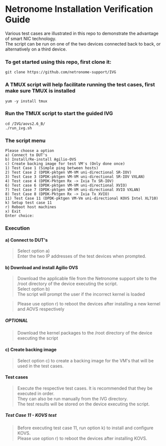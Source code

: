 # Netronome Installation Verification Guide

Various test cases are illustrated in this repo to demonstrate the advantage of smart NIC technology.  
The script can be run on one of the two devices connected back to back, or alternatively on a third device.

### To get started using this repo, first clone it:
```
git clone https://github.com/netronome-support/IVG
```
### A TMUX script will help facilitate running the test cases, first make sure TMUX is installed
```
yum -y install tmux
```
### Run the TMUX script to start the guided IVG
```
cd /IVG/aovs2.6_B/
./run_ivg.sh
```

### The script menu
```
Please choose a option
a) Connect to DUT's
b) Install/Re-install Agilio-OVS
c) Create backing image for test VM's (Only done once)
1) Test Case 1 (Simple ping between hosts)
2) Test Case 2 (DPDK-pktgen VM-VM uni-directional SR-IOV)
3) Test Case 3 (DPDK-pktgen VM-VM uni-directional SR-IOV VXLAN)
4) Test case 4 (DPDK-Pktgen Rx -> Ixia Tx SR-IOV)
6) Test case 6 (DPDK-pktgen VM-VM uni-directional XVIO)
7) Test Case 7 (DPDK-pktgen VM-VM uni-directional XVIO VXLAN)
8) Test Case 8 (DPDK-Pktgen Rx -> Ixia Tx XVIO)
11) Test Case 11 (DPDK-pktgen VM-Vm uni-directional KOVS Intel XL710)
k) Setup test case 11
r) Reboot host machines
x) Exit
Enter choice:
```

### Execution
#### a) Connect to DUT's 

>Select option a)  
>Enter the two IP addresses of the test devices when prompted.  

#### b) Download and install Agilio OVS

>Download the applicable file from the Netronome support site to the /root directory of the device executing the script.  
>Select option b)  
>The script will prompt the user if the incorrect kernel is loaded

>Please use option r) to reboot the devices after installing a new kernel and AOVS respectively  

##### OPTIONAL
>Download the kernel packages to the /root directory of the device executing the script

#### c) Create backing image 
>Select option c) to create a backing image for the VM's that will be used in the test cases.

#### Test cases
>Execute the respective test cases. It is recommended that they be executed in order.  
>They can also be run manually from the IVG directory.  
>The test results will be stored on the device executing the script.  

##### Test Case 11 - KOVS test
>Before executing test case 11, run option k) to install and configure KOVS.  
>Please use option r) to reboot the devices after installing KOVS.  




